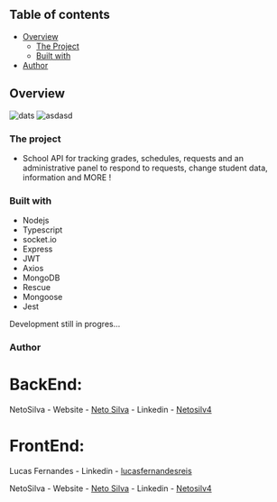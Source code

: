 ## Table of contents

- [Overview](#overview)
  - [The Project](#the-project)
  - [Built with](#built-with)
- [Author](#author)

## Overview

![dats](https://user-images.githubusercontent.com/74731807/137569614-467bfc40-9911-4f27-9adc-02e7a976a3c1.png)
![asdasd](https://user-images.githubusercontent.com/74731807/137569626-3be4522f-690a-43d5-a672-0dc7d26eeb88.png)

### The project

- School API for tracking grades, schedules, requests and an administrative panel to respond to requests, change student data, information and MORE ! 

### Built with

- Nodejs
- Typescript
- socket.io
- Express
- JWT
- Axios
- MongoDB
- Rescue
- Mongoose
- Jest


Development still in progres...

### Author

  # BackEnd:
  
  NetoSilva
    - Website - [Neto Silva](https://netosilv4.github.io/)
    - Linkedin - [Netosilv4](https://www.linkedin.com/in/netosilv4/)
    
    
  # FrontEnd:
  
  Lucas Fernandes
    - Linkedin - [lucasfernandesreis](https://www.linkedin.com/in/lucasfernandesreis/)
    
  NetoSilva
    - Website - [Neto Silva](https://netosilv4.github.io/)
    - Linkedin - [Netosilv4](https://www.linkedin.com/in/netosilv4/)
